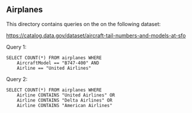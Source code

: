 ## Airplanes

This directory contains queries on the on the following dataset:

https://catalog.data.gov/dataset/aircraft-tail-numbers-and-models-at-sfo

Query 1:

```
SELECT COUNT(*) FROM airplanes WHERE
    AircraftModel == "B747-400" AND
    Airline == "United Airlines"
```

Query 2:

```
SELECT COUNT(*) FROM airplanes WHERE
    Airline CONTAINS "United Airlines" OR
    Airline CONTAINS "Delta Airlines" OR
    Airline CONTAINS "American Airlines"
```
